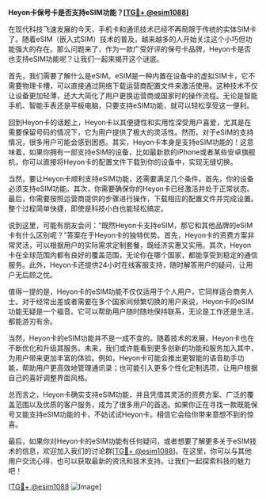 **Heyon卡保号卡是否支持eSIM功能？[[TG💪+ @esim1088](https://t.me/s/esim1088)]**

在现代科技飞速发展的今天，手机卡和通讯技术已经不再局限于传统的实体SIM卡了。随着eSIM（嵌入式SIM）技术的普及，越来越多的人开始关注这个小巧但功能强大的存在。那么问题来了，作为一款广受好评的保号卡品牌，Heyon卡是否也支持eSIM功能呢？让我们一起来揭开这个谜底。

首先，我们需要了解什么是eSIM。eSIM是一种内置在设备中的虚拟SIM卡，它不需要物理卡槽，可以直接通过网络下载运营商配置文件来激活使用。这种技术不仅让设备更加轻薄，还大大简化了用户更换运营商或国家时的操作流程。无论是智能手机、智能手表还是平板电脑，只要支持eSIM功能，就可以轻松享受这一便利。

回到Heyon卡的话题上，Heyon卡以其便捷性和实用性深受用户喜爱，尤其是在需要保留号码的情况下，它为用户提供了极大的灵活性。然而，对于eSIM的支持情况，很多用户可能会感到困惑。其实，Heyon卡本身是支持eSIM功能的！这意味着，如果你拥有一部支持eSIM的设备，比如最新款的iPhone或者某些安卓旗舰机，你可以直接将Heyon卡的配置文件下载到你的设备中，实现无缝切换。

当然，要让Heyon卡顺利支持eSIM功能，还需要满足几个条件。首先，你的设备必须支持eSIM功能。其次，你需要确保你的Heyon卡已经激活并处于正常状态。最后，你需要按照运营商提供的步骤进行操作，下载相应的配置文件并完成设置。整个过程简单快捷，即使是科技小白也能轻松搞定。

说到这里，可能有朋友会问：“既然Heyon卡支持eSIM，那它和其他品牌的eSIM卡有什么区别呢？”答案在于Heyon卡的独特优势。首先，Heyon卡的资费方案非常灵活，可以根据用户的实际需求定制套餐，既经济实惠又实用。其次，Heyon卡在全球范围内都有良好的覆盖范围，无论你在哪个国家，都能享受到稳定的通信服务。此外，Heyon卡还提供24小时在线客服支持，随时解答用户的疑问，让用户无后顾之忧。

值得一提的是，Heyon卡的eSIM功能不仅仅适用于个人用户，它同样适合商务人士。对于经常出差或者需要在多个国家间频繁切换的用户来说，Heyon卡的eSIM功能无疑是一个福音。它可以帮助用户随时随地保持联系，无论是工作还是生活，都能游刃有余。

当然，Heyon卡的eSIM功能并不是一成不变的。随着技术的发展，Heyon卡也在不断优化和升级其服务。未来，我们或许能看到更多创新的功能和服务加入其中，为用户带来更加丰富的体验。例如，Heyon卡可能会推出更智能的语音助手功能，帮助用户更高效地管理通讯录；也可能引入更多个性化定制选项，让用户根据自己的喜好调整界面风格。

总而言之，Heyon卡确实支持eSIM功能，并且凭借其灵活的资费方案、广泛的覆盖范围以及优质的客户服务，成为了很多用户的首选。如果你正在寻找一款既能保号又能支持eSIM功能的卡，不妨试试Heyon卡。相信它会给你带来意想不到的惊喜。

最后，如果你对Heyon卡的eSIM功能有任何疑问，或者想要了解更多关于eSIM技术的信息，欢迎加入我们的讨论群[[TG💪+ @esim1088](https://t.me/s/esim1088)]。在这里，你可以与其他用户交流心得，也可以获取最新的资讯和技术支持。让我们一起探索科技的魅力吧！

[[TG💪+ @esim1088](https://t.me/s/esim1088) ![Image](https://i.postimg.cc/4NQfJmqS/Snipaste-2025-05-13-00-14-12.png)]